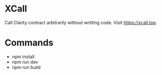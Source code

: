 # XCall
Call Clarity contract arbitrarily without writting code.
Visit https://xcall.top.


# Commands
* npm install
* npm run dev
* npm run build
